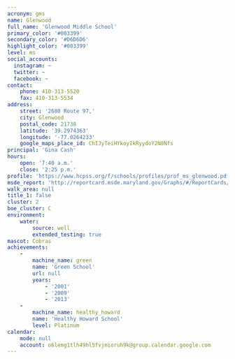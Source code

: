 ```yaml
---
acronym: gms
name: Glenwood
full_name: 'Glenwood Middle School'
primary_color: '#003399'
secondary_color: '#D6D6D6'
highlight_color: '#003399'
level: ms
social_accounts:
  instagram: ~
  twitter: ~
  facebook: ~
contact:
    phone: 410-313-5520
    fax: 410-313-5534
address:
    street: '2680 Route 97,'
    city: Glenwood
    postal_code: 21738
    latitude: '39.2974363'
    longitude: '-77.0264233'
    google_maps_place_id: ChIJyTeiHYkoyIkRyydoY2N8Nfs
principal: 'Gina Cash'
hours:
    open: '7:40 a.m.'
    close: '2:25 p.m.'
profile: 'https://www.hcpss.org/f/schools/profiles/prof_ms_glenwood.pdf'
msde_report: 'http://reportcard.msde.maryland.gov/Graphs/#/ReportCards/ReportCardSchool/1//1/13/0405/'
walk_area: null
title_1: false
cluster: 2
boe_cluster: C
environment:
    water:
        source: well
        extended_testing: true
mascot: Cobras
achievements:
    -
        machine_name: green
        name: 'Green School'
        url: null
        years:
            - '2001'
            - '2009'
            - '2013'
    -
        machine_name: healthy_howard
        name: 'Healthy Howard School'
        level: Platinum
calendar:
    mode: null
    account: o6lemg1tlh49hl5fvjmioruh9k@group.calendar.google.com
---
```

